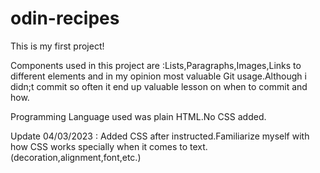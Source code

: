 # odin-recipes

This is my first project!

Components used in this project are :Lists,Paragraphs,Images,Links to different elements and in my opinion most valuable Git usage.Although i didn;t commit so often it end up valuable lesson on when to commit and how.

Programming Language used was plain HTML.No CSS added.

Update 04/03/2023 : Added CSS after instructed.Familiarize myself with how CSS works specially when it comes to text.(decoration,alignment,font,etc.)